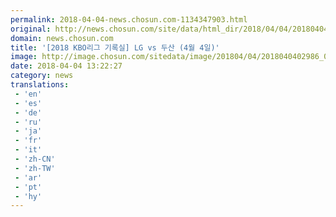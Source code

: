 ```yaml
---
permalink: 2018-04-04-news.chosun.com-1134347903.html
original: http://news.chosun.com/site/data/html_dir/2018/04/04/2018040403073.html
domain: news.chosun.com
title: '[2018 KBO리그 기록실] LG vs 두산 (4월 4일)'
image: http://image.chosun.com/sitedata/image/201804/04/2018040402986_0.jpg
date: 2018-04-04 13:22:27
category: news
translations: 
 - 'en'
 - 'es'
 - 'de'
 - 'ru'
 - 'ja'
 - 'fr'
 - 'it'
 - 'zh-CN'
 - 'zh-TW'
 - 'ar'
 - 'pt'
 - 'hy'
---
```


